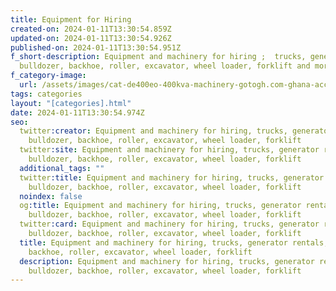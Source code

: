 ```yaml
---
title: Equipment for Hiring
created-on: 2024-01-11T13:30:54.859Z
updated-on: 2024-01-11T13:30:54.926Z
published-on: 2024-01-11T13:30:54.951Z
f_short-description: Equipment and machinery for hiring ;  trucks, generators,
  bulldozer, backhoe, roller, excavator, wheel loader, forklift and more.
f_category-image:
  url: /assets/images/cat-de400eo-400kva-machinery-gotogh.com-ghana-accra-hiring-renting-event-organizers-companies-churches.png
tags: categories
layout: "[categories].html"
date: 2024-01-11T13:30:54.974Z
seo:
  twitter:creator: Equipment and machinery for hiring, trucks, generator rentals,
    bulldozer, backhoe, roller, excavator, wheel loader, forklift
  twitter:site: Equipment and machinery for hiring, trucks, generator rentals,
    bulldozer, backhoe, roller, excavator, wheel loader, forklift
  additional_tags: ""
  twitter:title: Equipment and machinery for hiring, trucks, generator rentals,
    bulldozer, backhoe, roller, excavator, wheel loader, forklift
  noindex: false
  og:title: Equipment and machinery for hiring, trucks, generator rentals,
    bulldozer, backhoe, roller, excavator, wheel loader, forklift
  twitter:card: Equipment and machinery for hiring, trucks, generator rentals,
    bulldozer, backhoe, roller, excavator, wheel loader, forklift
  title: Equipment and machinery for hiring, trucks, generator rentals, bulldozer,
    backhoe, roller, excavator, wheel loader, forklift
  description: Equipment and machinery for hiring, trucks, generator rentals,
    bulldozer, backhoe, roller, excavator, wheel loader, forklift
---
```

